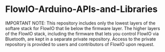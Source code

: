 # FlowIO-Arduino-APIs-and-Libraries

IMPORTANT NOTE: This repository includes only the lowest layers of the softare stack for FlowIO that lie below the firmware layer.
The higher layers of the FlowIO stack, including the firmware that lets you control FlowIO via Bluetooth, are kept in 
a separate private repository. Access to the private repository is provided to users and contributors of FlowIO upon request.
